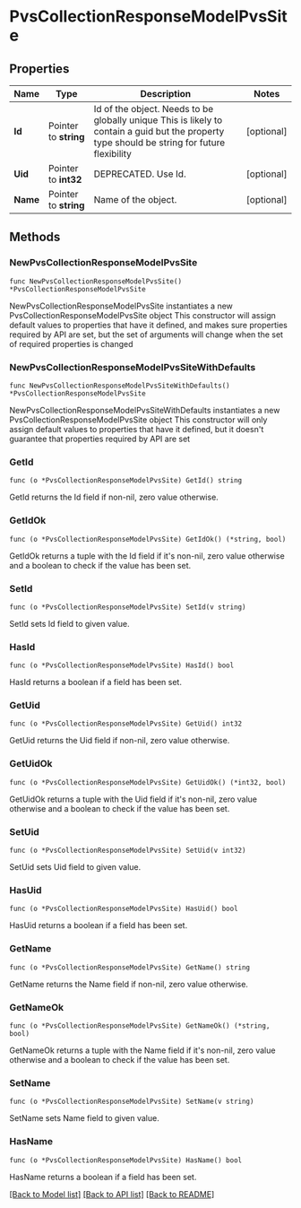 # PvsCollectionResponseModelPvsSite

## Properties

Name | Type | Description | Notes
------------ | ------------- | ------------- | -------------
**Id** | Pointer to **string** | Id of the object. Needs to be globally unique This is likely to contain a guid but the property type should be string for future flexibility | [optional] 
**Uid** | Pointer to **int32** | DEPRECATED. Use Id. | [optional] 
**Name** | Pointer to **string** | Name of the object. | [optional] 

## Methods

### NewPvsCollectionResponseModelPvsSite

`func NewPvsCollectionResponseModelPvsSite() *PvsCollectionResponseModelPvsSite`

NewPvsCollectionResponseModelPvsSite instantiates a new PvsCollectionResponseModelPvsSite object
This constructor will assign default values to properties that have it defined,
and makes sure properties required by API are set, but the set of arguments
will change when the set of required properties is changed

### NewPvsCollectionResponseModelPvsSiteWithDefaults

`func NewPvsCollectionResponseModelPvsSiteWithDefaults() *PvsCollectionResponseModelPvsSite`

NewPvsCollectionResponseModelPvsSiteWithDefaults instantiates a new PvsCollectionResponseModelPvsSite object
This constructor will only assign default values to properties that have it defined,
but it doesn't guarantee that properties required by API are set

### GetId

`func (o *PvsCollectionResponseModelPvsSite) GetId() string`

GetId returns the Id field if non-nil, zero value otherwise.

### GetIdOk

`func (o *PvsCollectionResponseModelPvsSite) GetIdOk() (*string, bool)`

GetIdOk returns a tuple with the Id field if it's non-nil, zero value otherwise
and a boolean to check if the value has been set.

### SetId

`func (o *PvsCollectionResponseModelPvsSite) SetId(v string)`

SetId sets Id field to given value.

### HasId

`func (o *PvsCollectionResponseModelPvsSite) HasId() bool`

HasId returns a boolean if a field has been set.

### GetUid

`func (o *PvsCollectionResponseModelPvsSite) GetUid() int32`

GetUid returns the Uid field if non-nil, zero value otherwise.

### GetUidOk

`func (o *PvsCollectionResponseModelPvsSite) GetUidOk() (*int32, bool)`

GetUidOk returns a tuple with the Uid field if it's non-nil, zero value otherwise
and a boolean to check if the value has been set.

### SetUid

`func (o *PvsCollectionResponseModelPvsSite) SetUid(v int32)`

SetUid sets Uid field to given value.

### HasUid

`func (o *PvsCollectionResponseModelPvsSite) HasUid() bool`

HasUid returns a boolean if a field has been set.

### GetName

`func (o *PvsCollectionResponseModelPvsSite) GetName() string`

GetName returns the Name field if non-nil, zero value otherwise.

### GetNameOk

`func (o *PvsCollectionResponseModelPvsSite) GetNameOk() (*string, bool)`

GetNameOk returns a tuple with the Name field if it's non-nil, zero value otherwise
and a boolean to check if the value has been set.

### SetName

`func (o *PvsCollectionResponseModelPvsSite) SetName(v string)`

SetName sets Name field to given value.

### HasName

`func (o *PvsCollectionResponseModelPvsSite) HasName() bool`

HasName returns a boolean if a field has been set.


[[Back to Model list]](../README.md#documentation-for-models) [[Back to API list]](../README.md#documentation-for-api-endpoints) [[Back to README]](../README.md)


